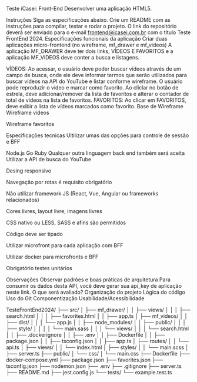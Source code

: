Teste iCasei: Front-End
Desenvolver uma aplicação HTML5.

Instruções
Siga as especificações abaixo.
Crie um README com as instruções para compilar, testar e rodar o projeto.
O link do repositório deverá ser enviado para o e-mail frontend@icasei.com.br com o título Teste FrontEnd 2024.
Especificações funcionais da aplicação
Criar duas aplicações micro-frontend (no wireframe, mf_drawer e mf_videos) A aplicação MF_DRAWER deve ter dois links, VÍDEOS E FAVORITOS e a aplicação MF_VIDEOS deve conter a busca e listagens.

VÍDEOS:
Ao acessar, o usuário deve poder buscar vídeos através de um campo de busca, onde ele deve informar termos que serão utilizados para buscar vídeos na API do YouTube e listar conforme wireframe.
O usuário pode reproduzir o vídeo e marcar como favorito.
Ao cliclar no botão de estrela, deve adicionar/remover da lista de favoritos e alterar o contador de total de vídeos na lista de favoritos.
FAVORITOS:
Ao clicar em FAVORITOS, deve exibir a lista de vídeos marcados como favorito.
Base de Wireframe
Wireframe vídeos

Wireframe favoritos

Especificações tecnicas
Ultilizar umas das opções para controle de sessão e BFF

Node.js
Go
Ruby
Qualquer outra linguagem back end também será aceita
Utilizar a API de busca do YouTube

Desing responsivo

Navegação por rotas é requisito obrigatório

Não utilizar framework JS (React, Vue, Angular ou frameworks relacionados)

Cores livres, layout livre, imagens livres

CSS nativo ou LESS, SASS e afins são permitidos

Código deve ser tipado

Utilizar microfront para cada aplicação com BFF

Utilizar docker para microfronts e BFF

Obrigatório testes unitários

Observações
Observar padrões e boas práticas de arquitetura
Para consumir os dados desta API, você deve gerar sua api_key de aplicação neste link.
O que será avaliado?
Organização do projeto
Lógica do código
Uso do Git
Componentização
Usabilidade/Acessibilidade

TesteFrontEnd2024/
├── src/
│   ├── mf_drawer/
│   │   ├── views/
│   │   │   ├── search.html
│   │   │   ├── favorites.html
│   │   ├── app.ts
│   ├── mf_videos/
│   │   ├── dist/
│   │   │   └── app.js
│   │   ├── node_modules/
│   │   ├── public/
│   │   │   ├── style/
│   │   │   │   └── main.sass
│   │   │   └── views/
│   │   │       └── search.html
│   │   ├── .dockerignore
│   │   ├── .env
│   │   ├── Dockerfile
│   │   ├── package.json
│   │   ├── tsconfig.json
│   │   ├── app.ts
│   ├── routes/
│   │   └── api.ts
│   ├── views/
│   │   └── index.html
│   ├── styles/
│   │   └── main.scss
│   ├── server.ts
├── public/
│   └── css/
│       └── main.css
├── Dockerfile 
├── docker-compose.yml
├── package.json
├── favorites.json
├── tsconfig.json
├── nodemon.json
├── .env
├── .gitignore
├── server.ts
├── README.md
├── jest.config.js
└── tests/
    └── example.test.ts